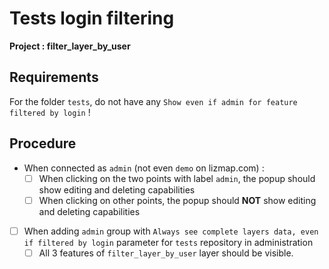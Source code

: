 # Tests login filtering

**Project : filter_layer_by_user**

## Requirements

For the folder `tests`, do not have any `Show even if admin for feature filtered by login` !

## Procedure

* When connected as `admin` (not even `demo` on lizmap.com) :
    * [ ] When clicking on the two points with label `admin`, the popup should show editing and deleting capabilities
    * [ ] When clicking on other points, the popup should **NOT** show editing and deleting capabilities

* [ ] When adding `admin` group with `Always see complete layers data, even if filtered by login` parameter for `tests` repository in administration
  * [ ] All 3 features of `filter_layer_by_user` layer should be visible.

